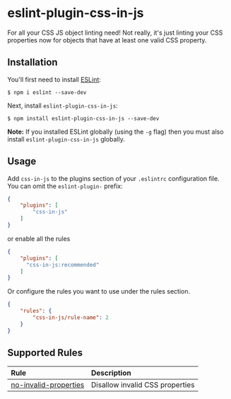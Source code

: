# eslint-plugin-css-in-js

For all your CSS JS object linting need! Not really,
it's just linting your CSS properties now for objects that
have at least one valid CSS property.

## Installation

You'll first need to install [ESLint](http://eslint.org):

```
$ npm i eslint --save-dev
```

Next, install `eslint-plugin-css-in-js`:

```
$ npm install eslint-plugin-css-in-js --save-dev
```

**Note:** If you installed ESLint globally (using the `-g` flag) then you must also install `eslint-plugin-css-in-js` globally.

## Usage

Add `css-in-js` to the plugins section of your `.eslintrc` configuration file. You can omit the `eslint-plugin-` prefix:

```json
{
    "plugins": [
        "css-in-js"
    ]
}
```

or enable all the rules

```json
{
    "plugins": [
      "css-in-js:recommended"
    ]
}
```


Or configure the rules you want to use under the rules section.

```json
{
    "rules": {
        "css-in-js/rule-name": 2
    }
}
```

## Supported Rules

| Rule | Description |
| :--- | :---------- |
| [no-invalid-properties](docs/rules/no-invalid-css-property.md) | Disallow invalid CSS properties |
